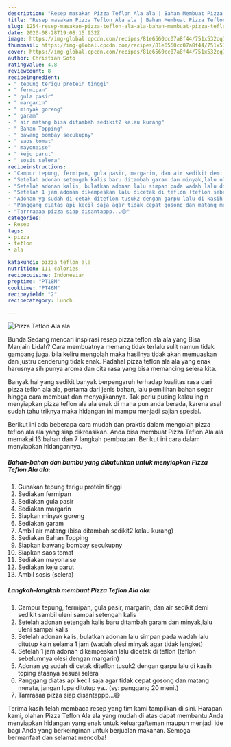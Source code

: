 ```yaml
---
description: "Resep masakan Pizza Teflon Ala ala | Bahan Membuat Pizza Teflon Ala ala Yang Enak dan Simpel"
title: "Resep masakan Pizza Teflon Ala ala | Bahan Membuat Pizza Teflon Ala ala Yang Enak dan Simpel"
slug: 1254-resep-masakan-pizza-teflon-ala-ala-bahan-membuat-pizza-teflon-ala-ala-yang-enak-dan-simpel
date: 2020-08-28T19:08:15.932Z
image: https://img-global.cpcdn.com/recipes/81e6560cc07a8f44/751x532cq70/pizza-teflon-ala-ala-foto-resep-utama.jpg
thumbnail: https://img-global.cpcdn.com/recipes/81e6560cc07a8f44/751x532cq70/pizza-teflon-ala-ala-foto-resep-utama.jpg
cover: https://img-global.cpcdn.com/recipes/81e6560cc07a8f44/751x532cq70/pizza-teflon-ala-ala-foto-resep-utama.jpg
author: Christian Soto
ratingvalue: 4.8
reviewcount: 8
recipeingredient:
- " tepung terigu protein tinggi"
- " fermipan"
- " gula pasir"
- " margarin"
- " minyak goreng"
- " garam"
- " air matang bisa ditambah sedikit2 kalau kurang"
- " Bahan Topping"
- " bawang bombay secukupny"
- " saos tomat"
- " mayonaise"
- " keju parut"
- " sosis selera"
recipeinstructions:
- "Campur tepung, fermipan, gula pasir, margarin, dan air sedikit demi sedikit sambil uleni sampai setengah kalis"
- "Setelah adonan setengah kalis baru ditambah garam dan minyak,lalu uleni sampai kalis"
- "Setelah adonan kalis, bulatkan adonan lalu simpan pada wadah lalu ditutup kain selama 1 jam (wadah olesi minyak agar tidak lengket)"
- "Setelah 1 jam adonan dikempeskan lalu dicetak di teflon (teflon sebelumnya olesi dengan margarin)"
- "Adonan yg sudah di cetak diteflon tusuk2 dengan garpu lalu di kasih toping atasnya sesuai selera"
- "Panggang diatas api kecil saja agar tidak cepat gosong dan matang merata, jangan lupa ditutup ya.. (sy: panggang 20 menit)"
- "Tarrraaaa pizza siap disantappp...😄"
categories:
- Resep
tags:
- pizza
- teflon
- ala

katakunci: pizza teflon ala 
nutrition: 111 calories
recipecuisine: Indonesian
preptime: "PT18M"
cooktime: "PT46M"
recipeyield: "2"
recipecategory: Lunch

---
```



![Pizza Teflon Ala ala](https://img-global.cpcdn.com/recipes/81e6560cc07a8f44/751x532cq70/pizza-teflon-ala-ala-foto-resep-utama.jpg)

Bunda Sedang mencari inspirasi resep pizza teflon ala ala yang Bisa Manjain Lidah? Cara membuatnya memang tidak terlalu sulit namun tidak gampang juga. bila keliru mengolah maka hasilnya tidak akan memuaskan dan justru cenderung tidak enak. Padahal pizza teflon ala ala yang enak harusnya sih punya aroma dan cita rasa yang bisa memancing selera kita.



Banyak hal yang sedikit banyak berpengaruh terhadap kualitas rasa dari pizza teflon ala ala, pertama dari jenis bahan, lalu pemilihan bahan segar hingga cara membuat dan menyajikannya. Tak perlu pusing kalau ingin menyiapkan pizza teflon ala ala enak di mana pun anda berada, karena asal sudah tahu triknya maka hidangan ini mampu menjadi sajian spesial.


Berikut ini ada beberapa cara mudah dan praktis dalam mengolah pizza teflon ala ala yang siap dikreasikan. Anda bisa membuat Pizza Teflon Ala ala memakai 13 bahan dan 7 langkah pembuatan. Berikut ini cara dalam menyiapkan hidangannya.

<!--inarticleads1-->

##### Bahan-bahan dan bumbu yang dibutuhkan untuk menyiapkan Pizza Teflon Ala ala:

1. Gunakan  tepung terigu protein tinggi
1. Sediakan  fermipan
1. Sediakan  gula pasir
1. Sediakan  margarin
1. Siapkan  minyak goreng
1. Sediakan  garam
1. Ambil  air matang (bisa ditambah sedikit2 kalau kurang)
1. Sediakan  Bahan Topping
1. Siapkan  bawang bombay secukupny
1. Siapkan  saos tomat
1. Sediakan  mayonaise
1. Sediakan  keju parut
1. Ambil  sosis (selera)




<!--inarticleads2-->

##### Langkah-langkah membuat Pizza Teflon Ala ala:

1. Campur tepung, fermipan, gula pasir, margarin, dan air sedikit demi sedikit sambil uleni sampai setengah kalis
1. Setelah adonan setengah kalis baru ditambah garam dan minyak,lalu uleni sampai kalis
1. Setelah adonan kalis, bulatkan adonan lalu simpan pada wadah lalu ditutup kain selama 1 jam (wadah olesi minyak agar tidak lengket)
1. Setelah 1 jam adonan dikempeskan lalu dicetak di teflon (teflon sebelumnya olesi dengan margarin)
1. Adonan yg sudah di cetak diteflon tusuk2 dengan garpu lalu di kasih toping atasnya sesuai selera
1. Panggang diatas api kecil saja agar tidak cepat gosong dan matang merata, jangan lupa ditutup ya.. (sy: panggang 20 menit)
1. Tarrraaaa pizza siap disantappp...😄




Terima kasih telah membaca resep yang tim kami tampilkan di sini. Harapan kami, olahan Pizza Teflon Ala ala yang mudah di atas dapat membantu Anda menyiapkan hidangan yang enak untuk keluarga/teman maupun menjadi ide bagi Anda yang berkeinginan untuk berjualan makanan. Semoga bermanfaat dan selamat mencoba!
